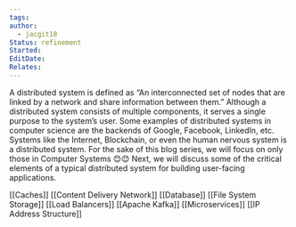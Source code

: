 ```yaml
---
tags: 
author:
  - jacgit18
Status: refinement
Started: 
EditDate: 
Relates:
---
```

A distributed system is defined as “An interconnected set of nodes that are linked by a network and share information between them.” Although a distributed system consists of multiple components, it serves a single purpose to the system’s user. Some examples of distributed systems in computer science are the backends of Google, Facebook, LinkedIn, etc. Systems like the Internet, Blockchain, or even the human nervous system is a distributed system. For the sake of this blog series, we will focus on only those in Computer Systems 😊😊 Next, we will discuss some of the critical elements of a typical distributed system for building user-facing applications.



[[Caches]]
[[Content Delivery Network]]
[[Database]]
[[File System Storage]]
[[Load Balancers]]
[[Apache Kafka]]
[[Microservices]]
[[IP Address Structure]]